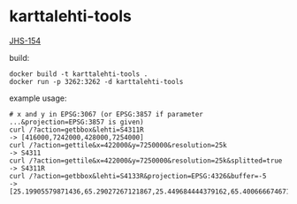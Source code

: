 # karttalehti-tools

[JHS-154](http://www.jhs-suositukset.fi/c/document_library/get_file?folderId=43384&name=DLFE-1006.pdf)

build:
```
docker build -t karttalehti-tools .
docker run -p 3262:3262 -d karttalehti-tools
```

example usage:
```
# x and y in EPSG:3067 (or EPSG:3857 if parameter ...&projection=EPSG:3857 is given)
curl /?action=getbbox&lehti=S4311R                                    -> [416000,7242000,428000,7254000]
curl /?action=gettile&x=422000&y=7250000&resolution=25k               -> S4311
curl /?action=gettile&x=422000&y=7250000&resolution=25k&splitted=true -> S4311R
curl /?action=getbbox&lehti=S4133R&projection=EPSG:4326&buffer=-5     -> [25.19905579871436,65.29027267121867,25.449684444379162,65.40066667467192]
```
